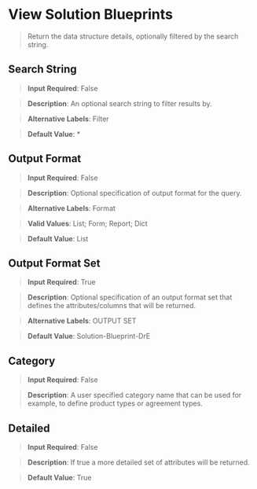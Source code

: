 # View Solution Blueprints
>	Return the data structure details, optionally filtered by the search string.

## Search String
>	**Input Required**: False

>	**Description**: An optional search string to filter results by.

>	**Alternative Labels**: Filter

>	**Default Value**: *


## Output Format
>	**Input Required**: False

>	**Description**: Optional specification of output format for the query.

>	**Alternative Labels**: Format

>	**Valid Values**: List; Form; Report; Dict

>	**Default Value**: List


## Output Format Set
>	**Input Required**: True

>	**Description**: Optional specification of an output format set that defines the attributes/columns that will be returned.

>	**Alternative Labels**: OUTPUT SET

>	**Default Value**: Solution-Blueprint-DrE


## Category
>	**Input Required**: False

>	**Description**: A user specified category name that can be used for example, to define product types or agreement types.


## Detailed
>	**Input Required**: False

>	**Description**: If true a more detailed set of attributes will be returned.

>	**Default Value**: True

